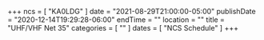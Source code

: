 +++
ncs = [ "KA0LDG" ]
date = "2021-08-29T21:00:00-05:00"
publishDate = "2020-12-14T19:29:28-06:00"
endTime = ""
location = ""
title = "UHF/VHF Net 35"
categories = [ "" ]
dates = [ "NCS Schedule" ]
+++
